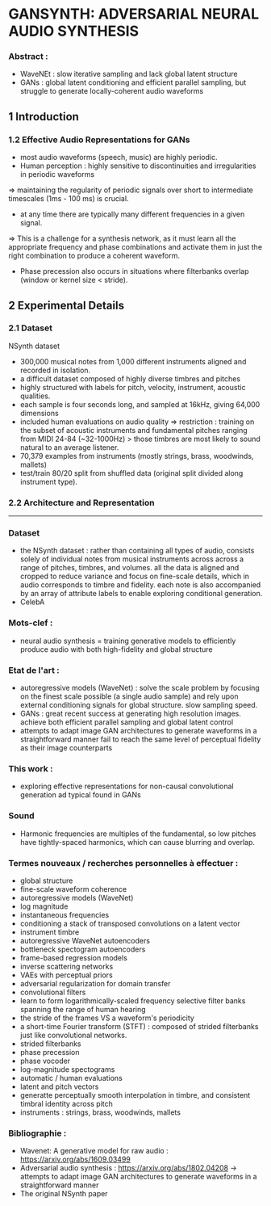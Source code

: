 # GANSYNTH: ADVERSARIAL NEURAL AUDIO SYNTHESIS

### Abstract :

* WaveNEt : slow iterative sampling and lack global latent structure
* GANs : global latent conditioning and efficient parallel sampling, but struggle to generate locally-coherent audio waveforms 

## 1 Introduction

### 1.2 Effective Audio Representations for GANs

* most audio waveforms (speech, music) are highly periodic.
* Human perception : highly sensitive to discontinuities and irregularities in periodic waveforms

=> maintaining the regularity of periodic signals over short to intermediate timescales (1ms - 100 ms) is crucial.

* at any time there are typically many different frequencies in a given signal.

=> This is a challenge for a synthesis network, as it must learn all the appropriate frequency and phase combinations and activate them in just the right combination to produce a coherent waveform.

* Phase precession also occurs in situations where filterbanks overlap (window or kernel size < stride).

## 2 Experimental Details

### 2.1 Dataset

NSynth dataset

* 300,000 musical notes from 1,000 different instruments aligned and recorded in isolation.
* a difficult dataset composed of highly diverse timbres and pitches
* highly structured with labels for pitch, velocity, instrument, acoustic qualities.
* each sample is four seconds long, and sampled at 16kHz, giving 64,000 dimensions
* included human evaluations on audio quality => restriction : training on the subset of acoustic instruments and fundamental pitches ranging from MIDI 24-84 (~32-1000Hz) > those timbres are most likely to sound natural to an average listener.
* 70,379 examples from instruments (mostly strings, brass, woodwinds, mallets)
* test/train 80/20 split from shuffled data (original split divided along instrument type).

### 2.2 Architecture and Representation


--------------------------------------------------------------

### Dataset

* the NSynth dataset : rather than containing all types of audio, consists solely of individual notes from musical instruments across across a range of pitches, timbres, and volumes. all the data is aligned and cropped to reduce variance and focus on fine-scale details, which in audio corresponds to timbre and fidelity. each note is also accompanied by an array of attribute labels to enable exploring
conditional generation.
* CelebA

### Mots-clef :

* neural audio synthesis = training generative models to efficiently produce audio with both high-fidelity and global structure

### Etat de l'art :

* autoregressive models (WaveNet) : solve the scale problem by focusing on the finest scale possible (a single audio sample) and rely upon external conditioning signals for global structure. slow sampling speed.
* GANs : great recent success at generating high resolution images. achieve both efficient parallel sampling and global latent control
* attempts to adapt image GAN architectures to generate waveforms in a straightforward manner fail to reach the same level of perceptual fidelity as their image counterparts

### This work :

* exploring effective representations for non-causal convolutional generation ad typical found in GANs

### Sound

* Harmonic frequencies are multiples of the fundamental,
so low pitches have tightly-spaced harmonics, which can cause blurring and overlap.

### Termes nouveaux / recherches personnelles à effectuer :

* global structure
* fine-scale waveform coherence
* autoregressive models (WaveNet)
* log magnitude
* instantaneous frequencies
* conditioning a stack of transposed convolutions on a latent vector
* instrument timbre
* autoregressive WaveNet autoencoders
* bottleneck spectogram autoencoders
* frame-based regression models
* inverse scattering networks
* VAEs with perceptual priors
* adversarial regularization for domain transfer
* convolutional filters
* learn to form logarithmically-scaled frequency selective filter banks spanning the range of human hearing
* the stride of the frames VS a waveform's periodicity
* a short-time Fourier transform (STFT) : composed of strided filterbanks just like convolutional networks.
* strided filterbanks
* phase precession
* phase vocoder
* log-magnitude spectograms
* automatic / human evaluations
* latent and pitch vectors
* generatte perceptually smooth interpolation in timbre, and consistent timbral identity across pitch
* instruments : strings, brass, woodwinds, mallets

### Bibliographie :

* Wavenet: A generative model for raw audio : https://arxiv.org/abs/1609.03499
* Adversarial audio synthesis : https://arxiv.org/abs/1802.04208
-> attempts to adapt image GAN architectures to generate waveforms in a straightforward manner
* The original NSynth paper



